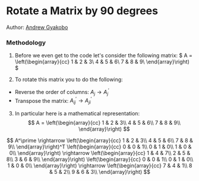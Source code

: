 # Rotate a Matrix by 90 degrees

Author: [Andrew Gyakobo](https://github.com/Gyakobo)

### Methodology

1. Before we even get to the code let's consider the following matrix:
$
A = 
\left(\begin{array}{cc} 
1 & 2 & 3\\
4 & 5 & 6\\
7 & 8 & 9\\
\end{array}\right)
$ 

2. To rotate this matrix you to do the following:
* Reverse the order of columns: $A_{j} \rightarrow A^\prime_{j}$
* Transpose the matrix: $A^\prime_{ij} \rightarrow A^\prime_{ji}$

3. In particular here is a mathematical representation:
$$
A = 
\left(\begin{array}{cc} 
1 & 2 & 3\\
4 & 5 & 6\\
7 & 8 & 9\\
\end{array}\right)
$$ 

$$
A^\prime \rightarrow 
\left(\begin{array}{cc} 
1 & 2 & 3\\
4 & 5 & 6\\
7 & 8 & 9\\
\end{array}\right)^T
\left(\begin{array}{cc} 
0 & 0 & 1\\
0 & 1 & 0\\
1 & 0 & 0\\
\end{array}\right) \rightarrow
\left(\begin{array}{cc} 
1 & 4 & 7\\
2 & 5 & 8\\
3 & 6 & 9\\
\end{array}\right)
\left(\begin{array}{cc} 
0 & 0 & 1\\
0 & 1 & 0\\
1 & 0 & 0\\
\end{array}\right) \rightarrow
\left(\begin{array}{cc} 
7 & 4 & 1\\
8 & 5 & 2\\
9 & 6 & 3\\
\end{array}\right)
$$ 
